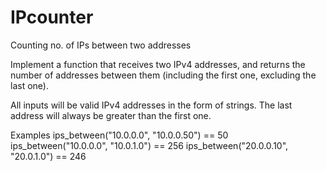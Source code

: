 # IPcounter


Counting no. of IPs between two addresses

Implement a function that receives two IPv4 addresses, and returns the number of addresses between them (including the first one, excluding the last one).

All inputs will be valid IPv4 addresses in the form of strings. The last address will always be greater than the first one.

Examples
ips_between("10.0.0.0", "10.0.0.50")  ==   50 
ips_between("10.0.0.0", "10.0.1.0")   ==  256 
ips_between("20.0.0.10", "20.0.1.0")  ==  246
